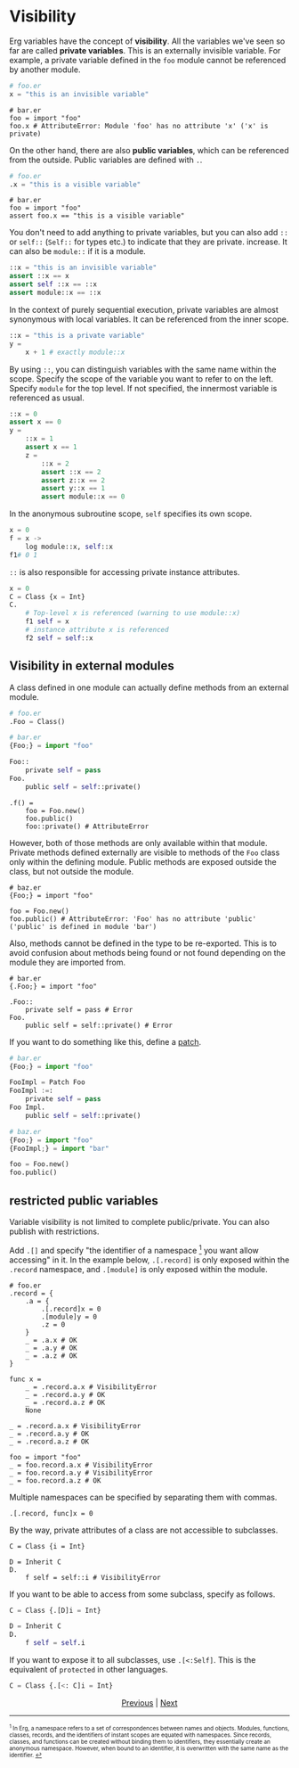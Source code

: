 # Visibility

Erg variables have the concept of __visibility__.
All the variables we've seen so far are called __private variables__. This is an externally invisible variable.
For example, a private variable defined in the `foo` module cannot be referenced by another module.

```python
# foo.er
x = "this is an invisible variable"
```

```python,compile_fail
# bar.er
foo = import "foo"
foo.x # AttributeError: Module 'foo' has no attribute 'x' ('x' is private)
```

On the other hand, there are also __public variables__, which can be referenced from the outside.
Public variables are defined with `.`.

```python
# foo.er
.x = "this is a visible variable"
```

```python,checker_ignore
# bar.er
foo = import "foo"
assert foo.x == "this is a visible variable"
```

You don't need to add anything to private variables, but you can also add `::` or `self::` (`Self::` for types etc.) to indicate that they are private. increase. It can also be `module::` if it is a module.

```python
::x = "this is an invisible variable"
assert ::x == x
assert self ::x == ::x
assert module::x == ::x
```

In the context of purely sequential execution, private variables are almost synonymous with local variables. It can be referenced from the inner scope.

```python
::x = "this is a private variable"
y =
    x + 1 # exactly module::x
```

By using `::`, you can distinguish variables with the same name within the scope.
Specify the scope of the variable you want to refer to on the left. Specify `module` for the top level.
If not specified, the innermost variable is referenced as usual.

```python
::x = 0
assert x == 0
y =
    ::x = 1
    assert x == 1
    z =
        ::x = 2
        assert ::x == 2
        assert z::x == 2
        assert y::x == 1
        assert module::x == 0
```

In the anonymous subroutine scope, `self` specifies its own scope.

```python
x = 0
f = x ->
    log module::x, self::x
f1# 0 1
```

`::` is also responsible for accessing private instance attributes.

```python
x = 0
C = Class {x = Int}
C.
    # Top-level x is referenced (warning to use module::x)
    f1 self = x
    # instance attribute x is referenced
    f2 self = self::x
```

## Visibility in external modules

A class defined in one module can actually define methods from an external module.

```python
# foo.er
.Foo = Class()
```

```python
# bar.er
{Foo;} = import "foo"

Foo::
    private self = pass
Foo.
    public self = self::private()
```

```python,compile_fail
.f() =
    foo = Foo.new()
    foo.public()
    foo::private() # AttributeError
```

However, both of those methods are only available within that module.
Private methods defined externally are visible to methods of the `Foo` class only within the defining module.
Public methods are exposed outside the class, but not outside the module.

```python,compile_fail
# baz.er
{Foo;} = import "foo"

foo = Foo.new()
foo.public() # AttributeError: 'Foo' has no attribute 'public' ('public' is defined in module 'bar')
```

Also, methods cannot be defined in the type to be re-exported.
This is to avoid confusion about methods being found or not found depending on the module they are imported from.

```python,compile_fail
# bar.er
{.Foo;} = import "foo"

.Foo::
    private self = pass # Error
Foo.
    public self = self::private() # Error
```

If you want to do something like this, define a [patch](./type/07_patch.md).

```python
# bar.er
{Foo;} = import "foo"

FooImpl = Patch Foo
FooImpl :=:
    private self = pass
Foo Impl.
    public self = self::private()
```

```python
# baz.er
{Foo;} = import "foo"
{FooImpl;} = import "bar"

foo = Foo.new()
foo.public()
```

## restricted public variables

Variable visibility is not limited to complete public/private.
You can also publish with restrictions.

Add `.[]` and specify "the identifier of a namespace [<sup id="f1">1</sup>](#1) you want allow accessing" in it.
In the example below, `.[.record]` is only exposed within the `.record` namespace, and `.[module]` is only exposed within the module.

```python,checker_ignore
# foo.er
.record = {
    .a = {
        .[.record]x = 0
        .[module]y = 0
        .z = 0
    }
    _ = .a.x # OK
    _ = .a.y # OK
    _ = .a.z # OK
}

func x =
    _ = .record.a.x # VisibilityError
    _ = .record.a.y # OK
    _ = .record.a.z # OK
    None

_ = .record.a.x # VisibilityError
_ = .record.a.y # OK
_ = .record.a.z # OK
```

```python,checker_ignore
foo = import "foo"
_ = foo.record.a.x # VisibilityError
_ = foo.record.a.y # VisibilityError
_ = foo.record.a.z # OK
```

Multiple namespaces can be specified by separating them with commas.

```python,checker_ignore
.[.record, func]x = 0
```

By the way, private attributes of a class are not accessible to subclasses.

```python,compile_fail
C = Class {i = Int}

D = Inherit C
D.
    f self = self::i # VisibilityError
```

If you want to be able to access from some subclass, specify as follows.

```python
C = Class {.[D]i = Int}

D = Inherit C
D.
    f self = self.i
```

If you want to expose it to all subclasses, use `.[<:Self]`.
This is the equivalent of `protected` in other languages.

```python
C = Class {.[<: C]i = Int}
```

<p align='center'>
    <a href='./19_ownership.md'>Previous</a> | <a href='./21_naming_rule.md'>Next</a>
</p>

---

<span id="1" style="font-size:x-small"><sup>1</sup> In Erg, a namespace refers to a set of correspondences between names and objects. Modules, functions, classes, records, and the identifiers of instant scopes are equated with namespaces. Since records, classes, and functions can be created without binding them to identifiers, they essentially create an anonymous namespace. However, when bound to an identifier, it is overwritten with the same name as the identifier. [↩](#f1) </span>

